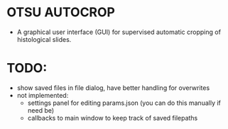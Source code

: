# OTSU AUTOCROP
* A graphical user interface (GUI) for supervised automatic cropping of histological slides.


# TODO:
* show saved files in file dialog, have better handling for overwrites
* not implemented:
  * settings panel for editing params.json (you can do this manually if need be)
  * callbacks to main window to keep track of saved filepaths 

